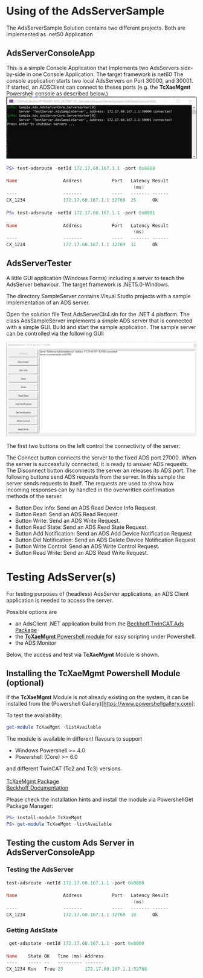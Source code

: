 ﻿# Using of the AdsServerSample
The AdsServerSample Solution contains two different projects. Both are implemented as .net50 Application
## AdsServerConsoleApp
This is a simple Console Application that Implements two AdsServers side-by-side in one Console Application. The target framework is net60
The console application starts two local AdsServers on Port 30000, and 30001. If started, an ADSClient can connect to theses ports (e.g. the **TcXaeMgmt** Powershell console as described below.)
![AdsServerConsleApp](./AdsServerConsoleApp.png)

```powershell
PS> test-adsroute -netId 172.17.60.167.1.1 -port 0x8000

Name                 Address           Port   Latency Result
                                               (ms)
----                 -------           ----   ------- ------
CX_1234              172.17.60.167.1.1 32768  25      Ok

PS> test-adsroute -netId 172.17.60.167.1.1 -port 0x8001

Name                 Address           Port   Latency Result
                                               (ms)
----                 -------           ----   ------- ------
CX_1234              172.17.60.167.1.1 32769  31      Ok
```

## AdsServerTester
A little GUI application (Windows Forms) including a server to teach the AdsServer behaviour. The target framework is .NET5.0-Windows.

The directory SampleServer contains Visual Studio projects with a sample implementation of an ADS server.

Open the solution file Test.AdsServerClr4.sln for the .NET 4 platform. The class AdsSampleServer implements a simple ADS server that is connected with a simple GUI.
Build and start the sample application.
The sample server can be controlled via the following GUI:

![AdsServerTester](./AdsServerTester.png)

The first two buttons on the left control the connectivity of the server:

The Connect button connects the server to the fixed ADS port 27000. When the server is successfully connected, it is ready to answer ADS requests.
The Disconnect button disconnects the server an releases its ADS port.
The following buttons send ADS requests from the server. In this sample the server sends requests to itself. The requests are used to show how incoming responses can by handled in the overwritten confirmation methods of the server.

- Button Dev Info: Send an ADS Read Device Info Request.
- Button Read: Send an ADS Read Request.
- Button Write: Send an ADS Write Request.
- Button Read State: Send an ADS Read State Request.
- Button Add Notification: Send an ADS Add Device Notification Request
- Button Del Notification: Send an ADS Delete Device Notification Request
- Button Write Control: Send an ADS Write Control Request.
- Button Read Write: Send an ADS Read Write Request.

# Testing AdsServer(s)
For testing purposes of (headless) AdsServer applications, an ADS Client application is needed
to access the server.

Possible options are
- an AdsClient .NET application build from the  [Beckhoff.TwinCAT.Ads Package](https://www.nuget.org/packages/Beckhoff.TwinCAT.Ads/)
- the [**TcXaeMgmt** Powershell module](https://www.powershellgallery.com/packages/TcXaeMgmt) for easy scripting under Powershell.
- the ADS Monitor

Below, the access and test via **TcXaeMgmt** Module is shown.

## Installing the **TcXaeMgmt** Powershell Module (optional)
If the **TcXaeMgmt** Module is not already existing on the system, it 
can be installed from the (Powershell Gallery)[https://www.powershellgallery.com]:

To test the availability:
```powershell
get-module TcXaeMgmt -listAvailable
```

The module is available in different flavours to support
- Windows Powershell >= 4.0
- Powershell (Core) >= 6.0

and different TwinCAT (Tc2 and Tc3) versions.  
<br>[TcXaeMgmt Package](https://www.powershellgallery.com/packages/TcXaeMgmt)  
[Beckhoff Documentation](https://infosys.beckhoff.com/content/1033/tc3_ads_ps_tcxaemgmt/3972231819.html?id=8731138690123386389)</br>

Please check the installation hints and install the module via PowershellGet Package Manager:
```powershell
PS> install-module TcXaeMgmt
PS> get-module TcXaeMgmt -listAvailable
```
## Testing the custom Ads Server in **AdsServerConsoleApp**
### Testing the AdsServer
```powershell
test-adsroute -netId 172.17.60.167.1.1 -port 0x8000

Name                 Address           Port   Latency Result
                                               (ms)
----                 -------           ----   ------- ------
CX_1234              172.17.60.167.1.1 32768  18      Ok
```
### Getting AdsState
```powershell
 get-adsstate -netId 172.17.60.167.1.1 -port 0x8000

Name    State OK   Time (ms) Address
----    ----- --   --------- -------
CX_1234 Run   True 23        172.17.60.167.1.1:32768
```
